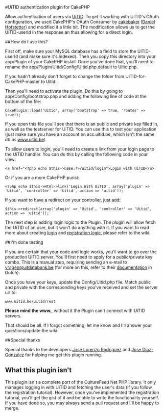 #UiTID authentication plugin for CakePHP

Allow authentication of users via [UiTID](http://www.uitid.be). To get it working with UiTID's OAuth configuration, we used CakePHP's OAuth Consumer by [cakebaker](https://github.com/cakebaker/oauth-consumer) ([Daniel Hofstetter](http://twitter.com/dhofstet)) and modified it a little bit. The modification allows us to get the UiTID-userId in the response an thus allowing for a direct login.

##How do I use this?

First off, make sure your MySQL database has a field to store the UiTID-userId (and make sure it's indexed). Then you copy this directory into your app/Plugin of your CakePHP install. Once you've done that, you'll need to rename the app/Plugin/Uitid/Config/Uitid.php.default to Uitid.php. 

If you hadn't already don't forget to change the folder from UiTID-for-CakePHP-master to Uitid.

Then you'll need to activate the plugin. Do this by going to app/Config/bootstrap.php and adding the following line of code at the bottom of the file:

```
CakePlugin::load('Uitid', array('bootstrap' => true, 'routes' => true));

```

If you open this file you'll see that there is an public and private key filled in, as well as the testserver for UiTID. You can use this to test your application (just make sure you have an account on acc.uitid.be, which isn't the same db as www.uitid.be). 


To allow users to login, you'll need to create a link from your login page to the UiTID handler. You can do this by calling the following code in your view:

```
<a href="<?php echo $this->base;?>/uitid/login">Login with UiTID</a>
```

Or if you are a more CakePHP purist:

```
<?php echo $this->Html->link('Login With UiTID', array('plugin' => 'Uitid', 'controller' => 'Uitid', action => 'uitid'));

```

If you want to have a redirect on your controller, just add:
```
$this->redirect(array('plugin' => 'Uitid', 'controller' => 'Uitid', action => 'uitid'));
```

The next step is adding login logic to the Plugin. The plugin will allow fetch the UiTID of an user, but it won't do anything with it. If you want to read more about creating [login](https://github.com/nielsvermaut/UiTID-for-CakePHP/wiki/Creating-login-logic) and [registration logic](https://github.com/nielsvermaut/UiTID-for-CakePHP/wiki/Creating-registration-logic), please refer to the wiki.


##I'm done testing

If you are certain that your code and logic works, you'll want to go over the production UiTID server. You'll first need to apply for a public/private key combo. This is a manual step, requiring sending an e-mail to [vragen@uitdatabank.be](mailto:vragen@uitdatabank.be) (for more on this, refer to their [documentation](http://tools.uitdatabank.be/docs/uitid) in Dutch).

Once you have your keys, update the Config/Uitid.php file. Match public and private with the corresponding keys you've received and set the server url to:

```
www.uitid.be/uitid/rest
```

**Please mind the www.**, without it the Plugin can't connect with UiTID servers.

That should be all. If I forgot something, let me know and I'll answer your questions/update the wiki


##Special thanks

Special thanks to the developers [Jose Lorenzo Rodriguez](https://github.com/lorenzo) and [Jose Diaz-Gonzalez](http://josediazgonzalez.com/) for helping me get this plugin running.

## What this plugin isn't

This plugin isn't a complete port of the CultureFeed Net PHP library. It only manages logging in with UiTID and fetching the user's data (if you follow the registration tutorial). However, once you've implemented the registration tutorial, you'll get the gist of it and be able to write the functionality yourself. If you have done so, you may always send a pull request and I'll be happy to merge.

